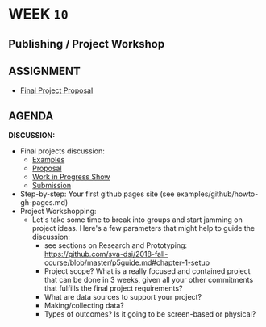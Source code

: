 # WEEK `10`
## Publishing / Project Workshop

## ASSIGNMENT

* [Final Project Proposal](../final-projects.md)


## AGENDA

**DISCUSSION:**

* Final projects discussion:
  * [Examples](https://github.com/sva-dsi/2018-fall-course/blob/master/final-projects.md#examples-to-inspire)
  * [Proposal](https://github.com/sva-dsi/2018-fall-course/blob/master/final-projects.md#part-1-proposals)
  * [Work in Progress Show](https://github.com/sva-dsi/2018-fall-course/blob/master/final-projects.md#part-3---week-14-work-in-progress-presentation)
  * [Submission](https://github.com/sva-dsi/2018-fall-course/blob/master/final-projects.md#part-4-publishing--submission)
* Step-by-step: Your first github pages site (see examples/github/howto-gh-pages.md)
* Project Workshopping: 
  * Let's take some time to break into groups and start jamming on project ideas. Here's a few parameters that might help to guide the discussion:
    * see sections on Research and Prototyping: https://github.com/sva-dsi/2018-fall-course/blob/master/p5guide.md#chapter-1-setup
    * Project scope? What is a really focused and contained project that can be done in 3 weeks, given all your other commitments that fulfills the final project requirements?
    * What are data sources to support your project?
    * Making/collecting data?
    * Types of outcomes? Is it going to be screen-based or physical? 





<!-- 
* week 10: timeseries
- All the considerations!
- trend, seasonality, noise
- communicating change
- assignment
-the hockey stick chart!
- Watch these videos:
  - ... -->


